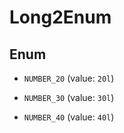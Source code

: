 
# Long2Enum

## Enum


* `NUMBER_20` (value: `20l`)

* `NUMBER_30` (value: `30l`)

* `NUMBER_40` (value: `40l`)



